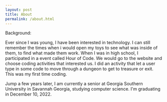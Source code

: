 ```yaml
---
layout: post
title: About
permalink: /about.html
---
```


<!-- This is the base Jekyll theme. You can find out more info about customizing your Jekyll theme, as well as basic Jekyll usage documentation at [jekyllrb.com](https://jekyllrb.com/)

You can find the source code for Minima at GitHub:
[jekyll][jekyll-organization] /
[minima](https://github.com/jekyll/minima)

You can find the source code for Jekyll at GitHub:
[jekyll][jekyll-organization] /
[jekyll](https://github.com/jekyll/jekyll)


[jekyll-organization]: https://github.com/jekyll
 -->


Background: 

Ever since I was young, I have been interested in technology. I can still remember the times when i would open my toys to see what was inside of them, to find what made them work. When I was in high school, I participated in a event called Hour of Code. We would go to the website and choose coding activities that interested us. I did an activity that let a user type in some code to move through a dungeon to get to treasure or exit. This was my first time coding. 

Jump a few years later, I am currently a senior at Georgia Southern University in Savannah Georgia, studying computer science. I'm graduating in December 10, 2022.